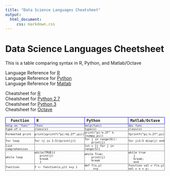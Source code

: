 ```yaml
---
title: "Data Science Languages Cheatsheet"
output: 
  html_document:
     css: markdown.css
---
```


# Data Science Languages Cheetsheet
This is a table comparing syntax in R, Python, and Matlab/Octave 

Language Reference for [R](https://cran.r-project.org/doc/manuals/r-release/R-lang.html)<br>
Language Reference for [Python](https://docs.python.org/3/reference/index.html)<br>
Language Reference for [Matlab](https://www.mathworks.com/help/matlab/language-fundamentals.html?s_tid=gn_loc_drop)<br>

Cheatsheet for [R](https://cran.r-project.org/doc/contrib/Short-refcard.pdf)<br>
Cheatsheet for [Python 2.7](http://www.cs.put.poznan.pl/csobaniec/software/python/py-qrc.html)<br>
Cheatsheet for [Python 3](http://www.cs.put.poznan.pl/csobaniec/software/python/py-qrc.html)<br>
Cheatsheet for [Octave](http://www.lehman.edu/academics/cmacs/documents/refcard-a4.pdf)<br>

<style
  type="text/css">

table th {
   border: 1px solid blue;
   font-family:monospace;
   font-size:12px;
}

table td {
   border: 1px solid gray;
   font-family:monospace;
   font-size:9px;
   padding:0;
}

</style>


|Function	| R | 	Python |	Matlab/Octave |
| --------- |:---|:---------|:-----|
|help on "func" | ?func | help(func) | doc func |
|type of x |class(x) | type(x) | class(x) |
|Formatted print | print(sprintf(“pi:%$.2f”,pi))| print("pi:%.2f" % (numpy.pi)) | fprintf(“pi:%.2f”,pi)|
|for loop |for (j in 1:5){print(j)} |  for j in range(6)):<br>&nbsp;&nbsp;&nbsp;&nbsp;print(j) | for j=1:5 disp(j) end|
|list comprehension||  lst = [j for j in range(5)] | |
| while loop |while(TRUE){<br>&nbsp;&nbsp; print(j)<br>&nbsp;&nbsp;  break<br>&nbsp;&nbsp;  } |  while True:<br>&nbsp;&nbsp;&nbsp;&nbsp;print(j)<br>&nbsp;&nbsp;&nbsp;&nbsp;break | while true<br>&nbsp;&nbsp; j<br>&nbsp;&nbsp;  break;<br>&nbsp;&nbsp; end|
|function |	f <- function(x,y){ x+y }	 | def f(x,y)<br>&nbsp;&nbsp;&nbsp;&nbsp; x+y | function val = f(x,y)<br>val = x + y;|


   


